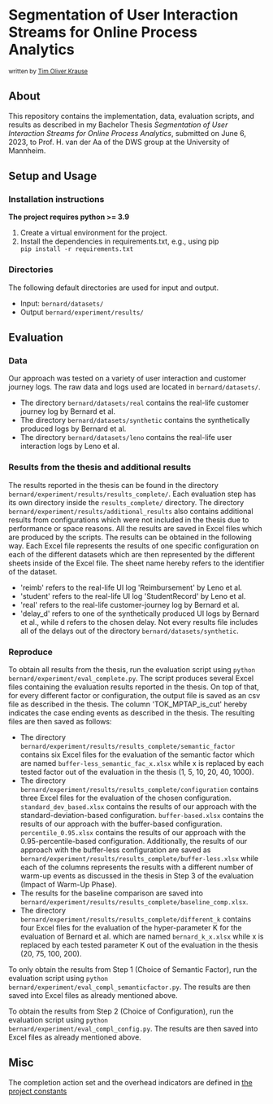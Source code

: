 # Segmentation of User Interaction Streams for Online Process Analytics

<sub>
written by <a href="mailto:tim.krause@students.uni-mannheim.de">Tim Oliver Krause</a><br />
</sub>

## About
This repository contains the implementation, data, evaluation scripts, and results as described in my Bachelor Thesis <i>Segmentation of User Interaction Streams for Online Process Analytics</i>, submitted on June 6, 2023, to Prof. H. van der Aa of the DWS group at the University of Mannheim.

## Setup and Usage

### Installation instructions
**The project requires python >= 3.9**

1. Create a virtual environment for the project.
2. Install the dependencies in requirements.txt, e.g., using pip <code> pip install -r requirements.txt </code>

### Directories
The following default directories are used for input and output.

* Input: <code>bernard/datasets/</code>
* Output <code>bernard/experiment/results/</code>

## Evaluation
### Data
Our approach was tested on a variety of user interaction and customer journey logs. The raw data and logs used are located in <code>bernard/datasets/</code>.

* The directory <code>bernard/datasets/real</code> contains the real-life customer journey log by Bernard et al.
* The directory <code>bernard/datasets/synthetic</code> contains the synthetically produced logs by Bernard et al.
* The directory <code>bernard/datasets/leno</code> contains the real-life user interaction logs by Leno et al.
### Results from the thesis and additional results
The results reported in the thesis can be found in the directory <code>bernard/experiment/results/results_complete/</code>. Each evaluation step has its own directory inside the <code>results_complete/</code> directory. The directory <code>bernard/experiment/results/additional_results</code> also contains additional results from configurations which were not included in the thesis due to performance or space reasons. All the results are saved in Excel files which are produced by the scripts. The results can be obtained in the following way. Each Excel file represents the results of one specific configuration on each of the different datasets which are then represented by the different sheets inside of the Excel file. The sheet name hereby refers to the identifier of the dataset.
* 'reimb' refers to the real-life UI log 'Reimbursement' by Leno et al.
* 'student' refers to the real-life UI log 'StudentRecord' by Leno et al.
* 'real' refers to the real-life customer-journey log by Bernard et al.
* 'delay_d' refers to one of the synthetically produced UI logs by Bernard et al., while d refers to the chosen delay. Not every results file includes all of the delays out of the directory <code>bernard/datasets/synthetic</code>.

### Reproduce
To obtain all results from the thesis, run the evaluation script using <code>python bernard/experiment/eval_complete.py</code>. The script produces several Excel files containing the evaluation results reported in the thesis. On top of that, for every different factor or configuration, the output file is saved as an csv file as described in the thesis. The column 'TOK_MPTAP_is_cut' hereby indicates the case ending events as described in the thesis. The resulting files are then saved as follows:
* The directory <code>bernard/experiment/results/results_complete/semantic_factor</code> contains six Excel files for the evaluation of the semantic factor which are named <code>buffer-less_semantic_fac_x.xlsx</code> while x is replaced by each tested factor out of the evaluation in the thesis (1, 5, 10, 20, 40, 1000).
* The directory <code>bernard/experiment/results/results_complete/configuration</code> contains three Excel files for the evaluation of the chosen configuration. <code>standard_dev_based.xlsx</code> contains the results of our approach with the standard-deviation-based configuration. <code>buffer-based.xlsx</code> contains the results of our approach with the buffer-based configuration. <code>percentile_0.95.xlsx</code> contains the results of our approach with the 0.95-percentile-based configuration. Additionally, the results of our approach with the buffer-less configuration are saved as <code>bernard/experiment/results/results_complete/buffer-less.xlsx</code> while each of the columns represents the results with a different number of warm-up events as discussed in the thesis in Step 3 of the evaluation (Impact of Warm-Up Phase).
* The results for the baseline comparison are saved into <code>bernard/experiment/results/results_complete/baseline_comp.xlsx</code>.
* The directory <code>bernard/experiment/results/results_complete/different_k</code> contains four Excel files for the evaluation of the hyper-parameter K for the evaluation of Bernard et al. which are named <code>bernard_k_x.xlsx</code> while x is replaced by each tested parameter K out of the evaluation in the thesis (20, 75, 100, 200).

To only obtain the results from Step 1 (Choice of Semantic Factor), run the evaluation script using <code>python bernard/experiment/eval_compl_semanticfactor.py</code>. The results are then saved into Excel files as already mentioned above.

To obtain the results from Step 2 (Choice of Configuration), run the evaluation script using <code>python bernard/experiment/eval_compl_config.py</code>. The results are then saved into Excel files as already mentioned above.

## Misc
The completion action set and the overhead indicators are defined in [the project constants](https://gitlab.uni-mannheim.de/processanalytics/task-recognition-from-event-stream/-/blob/main/const.py)
